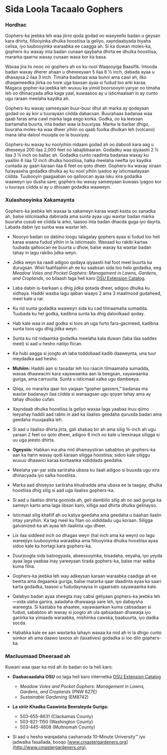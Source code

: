 # Sida Loola Tacaalo Gophers

### Hordhac

Gophers-ka jeebka leh waa jiirro qoda godad oo waxyeello badan u geysan kara dhirta, fiilooyinka dhulka hoostiisa la geliyo, xayndaabyada biyaha celisa, iyo tuubooyinka waraabka ee caagga ah. Si ka duwan moles-ka, gophers-ku waxay inta badan cunaan qaybaha dhirta ee dhulka hoostiisa, mararka qaarna waxay cunaan waxa kor ka baxa.

Waxaa jira lix nooc oo gophers ah oo ku nool Waqooyiga Baasifik. Intooda badan waxay dherer ahaan u dhexeeyaan 5 ilaa 6 ½ inch, dabada ayaa u dhaxaysa 2 ilaa 3 inch. Timaha badanaa waa bunni ama cawl ah, ilko dhaqameedka jiirka oo hore uga baxsan ayaa si fudud loo arki karaa. Magaca gopher-ka jeebka leh wuxuu ka yimid boorsooyin yaryar oo timaha leh oo dhinacyada afka kaga yaal, kuwaasoo ay u isticmaalaan in ay cunto ugu raraan meelaha kaydka ah.

Gophers-ku waxay sameeyaan buur-buur dhul ah marka ay qodayaan godad oo ay kor u tuurayaan ciidda dabacsan. Buurahaas badanaa waa qaab faras ama cawl marka laga eego korka. Godka, oo ka leexsan bartamaha buurta, inta badan waa la buuxiyaa. Marka la barbar dhigo, buuraha moles-ka waa dheer yihiin oo qaab foolka dhulkan leh (volcano) mana laha dalool muuqda oo la buuxiyay.

Gophers-ku waxay ku noolyihiin nidaam godad ah oo dabooli kara aag u dhexeeya 200 ilaa 2,000 feet oo labajibbaaran. Godadku waa qiyaastii 2 ½ ilaa 3 ½ inch oo ballac ah. Godadka cunto raadinta badanaa waxay ku yaalliin 6 ilaa 12 inch dhulka hoostiisa, halka meelaha neefta iyo kaydka cuntada ay gaari karaan ilaa 6 feet oo qoto dheer. Gophers-ku waxay xiraan furayaasha godadka dhulka ay ku nool yihiin iyadoo ay isticmaalayaan ciidda. Tuubooyin gaagaaban oo qalloocan ayaa isku xira godadka waaweyn iyo dusha sare; gophers-ku waxay sameeyaan kuwaas iyagoo kor u tuuraya ciidda si ay u dhisaan godadka waaweyn.

### Xulashooyinka Xakamaynta

Gophers-ka jeebka leh waxaa la xakameyn karaa waqti kasta oo sanadka ah, balse isticmaalka dabinada ama sunta ayaa ugu waxtar badan marka buuraha cusub ee ciidda la arko, taasoo inta badan dhacda guga iyo dayrta. Labada dabin iyo sunba waa waxtar leh.


- Noocyo badan oo dabino loogu talagalay gophers ayaa si fudud loo heli karaa waana fudud yihiin in la isticmaalo. Waxaad ku rakibi kartaa tuubada qalloocan ee buurta u dhow, balse waxay ka waxtar badan tahay in lagu rakibo jidka weyn.
- Jidka weyn ka raadi adigoo qodaya qiyaastii hal foot meel buurta ka durugsan. Wixii faahfaahin ah ee ku saabsan sida loo helo godadka, eeg *Meadow Voles and Pocket Gophers: Management in Lawns, Gardens, and Croplands*, oo bilaash laga heli karo [OSU Extension Catalog](http://extension.oregonstate.edu/catalog).
- Laba dabin is-barkaan u dhig jidka qotada dheer, adigoo dhulka ku xidhaya. Haddii waxba lagu qaban waayo 2 ama 3 maalmood gudaheed, meel kale u rar.


- Ku rid sunta godadka waaweyn sida ku cad tilmaamaha sumadda. Tuubada ku hel godka, kadibna sunta ka dhig daloolkaad qoday.
- Hab kale waa in aad godka si toos ah uga furto fara-gacmeed, kadibna sunta toos ugu dhig jidka weyn.
- Sunta ku rid nidaamka godadka meelaha kala duwan (laba ilaa saddex meel) si aad u hesho natiijo fiican.
- Ka hubi aagga si joogto ah laba toddobaad kadib daaweynta, una tuur meydadka aad hesho.
- **Muhiim:** Haddii aan si taxadar leh loo raacin tilmaamaha sumadda, waxaa dhaawacmi kara xayawaanka aan la beegsan, xayawaanka guriga, ama carruurta. Sunta u isticmaal xalka ugu dambeeya.


- Qiiqa, oo mararka qaar loo yaqaan “gopher gassers,” badanaa ma waxtar badanayn ilaa ciidda si wanaagsan ugu qoyan tahay ama ay tahay dhoobo cufan.


- Xayndaab dhulka hoostiisa la geliyo waxaa laga yaabaa inuu qiimo leeyahay haddii aad rabto in aad ka ilaaliso geedaha quruxda badan ama geedaha muuqaalka leh.
- Si aad u ilaaliso dhirta jirta, gali shabaq bir ah ama silig ¾-inch ah ugu yaraan 2 feet oo qoto dheer, adigoo 6 inch oo kale u leexinaya siligga si uu uga jeesto dhirta.
- **Ogeysiis:** Habkan ma aha mid dhamaystiran sababtoo ah gophers-ka aan ka harin waxay qodi karaan siligga hoostiisa; sidoo kale siliggu wuxuu dhaawici karaa koritaanka xididdada geedaha.
- Meelaha yar-yar sida sariiraha ubaxa ku ilaali adigoo si buuxda ugu xira dhinacyada iyo salka hoostiisa.
- Marka aad dhiseyso sariiraha khudradda ama ubaxa ee la taagay, dhulka hoostiisa dhig silig si aad uga ilaaliso gophers-ka.
- Si aad u ilaaliso dhirta goonida ah, geli dambiilo silig ah oo aad guriga ka sameyn karto ama laga iibsan karo, xilliga aad dhirta dhulka gelinayso.
- Isticmaal silig khafiif ah oo kaliya geedaha ama geedaha u baahan ilaalin intay yaryihiin. Ka tag meel ku filan oo xididdadu ugu koraan. Siligga galvanized-ka ah ayaa leh ilaalinta ugu dheer.
- Lix ilaa siddeed inch oo dhagax weyn (hal inch ama ka weyn) oo lagu wareejiyo tuubooyinka waraabka ama fiilooyinka dhulka hoostiisa ayaa sidoo kale ka hortagi kara gophers-ka.


- Duurjoogta sida baloogyada, abeesooyinka, bisadaha, eeyaha, iyo yeyda ayaa laga yaabaa inay yareeyaan tirada gophers-ka, balse mar walba kuma filna.


- Gophers-ka jeebka leh way adkeysan karaan waraabka caadiga ah ee beerta ama degaanka guriga, balse mararka qaar daadinta ayaa ka saari karta godadka, taasoo u fududaynaysa in ugaarsato xayawaanka kale.


- Qalabyo badan ayaa sheegta inay cabsi geliyaan gophers-ka jeebka leh—sida ulaha gariira, aaladaha dhawaaqa sare leh, iyo dabaysha wareegta. Si kastaba ha ahaatee, xayawaankan kuma cabsadaan si fudud, sababtoo ah waxay si joogto ah ula qabsadaan dhawaqa iyo gariirka ka yimaada waraabka, mishiinka cawska, baabuurta, iyo dadka socda.
- Hababka kale ee aan waxtarka lahayn waxaa ka mid ah in la dhigo cunto sonkor ah ama daawo laxoox ah (laxatives) godadka si loo dilo gophers-ka.

### Macluumaad Dheeraad ah

Kuwani waa qaar ka mid ah ilo badan oo la heli karo:

- **Daabacaadaha OSU** oo laga heli karo internetka [OSU Extension Catalog](https://catalog.extension.oregonstate.edu/)
  - *Meadow Voles and Pocket Gophers: Management in Lawns, Gardens, and Croplands* (PNW 627E)
  - *Sustainable Gardening* (EM8742)


- **La xiriir Khadka Caawinta Beeraleyda Guriga:**
  - 503-655-8631 (Clackamas County)
  - 503-821-1150 (Washington County)
  - 503-445-4608 (Multnomah County)
- Si aad u hesho warqadaha casharrada 10-Minute University™ iyo jadwalka fasallada, booqo [www.cmastergardeners.org](http://www.cmastergardeners.org).
